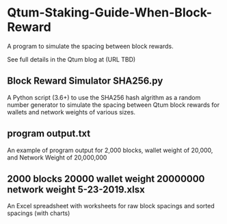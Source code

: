 # Qtum-Staking-Guide-When-Block-Reward
A program to simulate the spacing between block rewards.

See full details in the Qtum blog at (URL TBD)

## Block Reward Simulator SHA256.py

A Python script (3.6+) to use the SHA256 hash algrithm as a random number generator to simulate the spacing between Qtum block rewards for wallets and network weights of various sizes.

## program output.txt

An example of program output for 2,000 blocks, wallet weight of 20,000, and Network Weight of 20,000,000

## 2000 blocks 20000 wallet weight 20000000 network weight 5-23-2019.xlsx

An Excel spreadsheet with worksheets for raw block spacings and sorted spacings (with charts)
